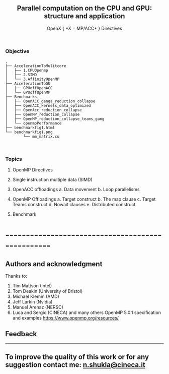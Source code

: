  <p align="center">

 </p>
 
 <h2 align="center"> Parallel computation on the CPU and GPU: structure and application </h2>

<p align="center"> OpenX { *X = MP/ACC* } Directives </p>
  


<br>

### Objective

```
.
├── AccelerationToMulitcore
│   ├── 1.CPUOpenmp
│   ├── 2.SIMD
│   └── 3.AffinityOpenMP
├── AccelerationToGU
│   ├── GPUoffOpenACC
│   └── GPUoffOpenMP
├── Benchmarks
│   ├── OpenACC_ganga_reduction_collapse
│   ├── OpenACC_kernels_data_optimized
│   ├── OpenAcc_reduction_collapse
│   ├── OpenMP_reduction_collapse
│   ├── OpenMP_reduction_collapse_teams_gang
│   └── openmpPerformance
├── benchmarkfig1.html
└── benchmarkfig1.png
        └── mm_matrix.cu
```

<br>

### Topics
1. OpenMP Directives
2. Single instruction multiple data (SIMD)
3. OpenACC offloadings 
  a. Data movement 
  b. Loop parallelisms 

4. OpenMP Offloadings 
  a. Target construct
  b. The map clause
  c. Target Teams construct 
  d. Nowait clauses 
  e. Distributed construct

5. Benchmark  
# -------------------------------------------------

## Authors and acknowledgment
Thanks to:
 1. Tim Mattson (Intel)
 2. Tom Deakin (University of Bristol)
 3. Michael Klemm (AMD)
 4. Jeff Larkin (Nvidia)
 5. Manuel Arenaz (NERSC)
 6. Luca and Sergio (CINECA)
and many others 
OpenMP 5.0.1 specification and examples https://www.openmp.org/resources/ 

## Feedback 
----------------------------------------
To improve the quality of this work or for any suggestion contact me:
n.shukla@cineca.it
----------------------------------------
